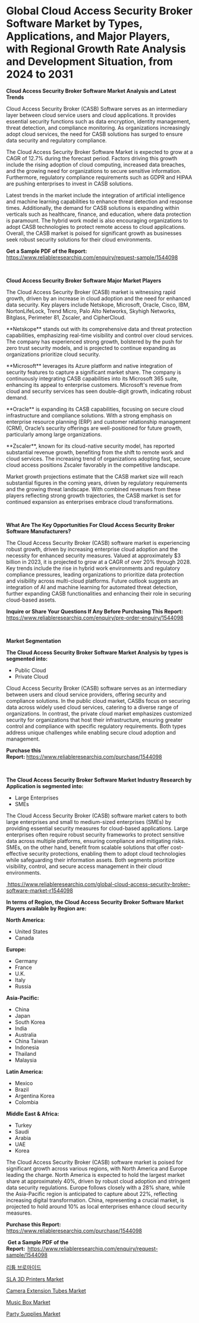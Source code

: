 <p><h1>Global Cloud Access Security Broker Software Market by Types, Applications, and Major Players, with Regional Growth Rate Analysis and Development Situation, from 2024 to 2031</h1></p><p><strong>Cloud Access Security Broker Software Market Analysis and Latest Trends</strong></p>
<p><p>Cloud Access Security Broker (CASB) Software serves as an intermediary layer between cloud service users and cloud applications. It provides essential security functions such as data encryption, identity management, threat detection, and compliance monitoring. As organizations increasingly adopt cloud services, the need for CASB solutions has surged to ensure data security and regulatory compliance.</p><p>The Cloud Access Security Broker Software Market is expected to grow at a CAGR of 12.7% during the forecast period. Factors driving this growth include the rising adoption of cloud computing, increased data breaches, and the growing need for organizations to secure sensitive information. Furthermore, regulatory compliance requirements such as GDPR and HIPAA are pushing enterprises to invest in CASB solutions.</p><p>Latest trends in the market include the integration of artificial intelligence and machine learning capabilities to enhance threat detection and response times. Additionally, the demand for CASB solutions is expanding within verticals such as healthcare, finance, and education, where data protection is paramount. The hybrid work model is also encouraging organizations to adopt CASB technologies to protect remote access to cloud applications. Overall, the CASB market is poised for significant growth as businesses seek robust security solutions for their cloud environments.</p></p>
<p><strong>Get a Sample PDF of the Report:&nbsp;</strong> <a href="https://www.reliableresearchiq.com/enquiry/request-sample/1544098?utm_campaign=99&utm_medium=2&utm_source=Github&utm_content=ia&utm_term=29092024&utm_id=cloud-access-security-broker-software">https://www.reliableresearchiq.com/enquiry/request-sample/1544098</a></p>
<p>&nbsp;</p>
<p><strong>Cloud Access Security Broker Software Major Market Players</strong></p>
<p><p>The Cloud Access Security Broker (CASB) market is witnessing rapid growth, driven by an increase in cloud adoption and the need for enhanced data security. Key players include Netskope, Microsoft, Oracle, Cisco, IBM, NortonLifeLock, Trend Micro, Palo Alto Networks, Skyhigh Networks, Bitglass, Perimeter 81, Zscaler, and CipherCloud.</p><p>**Netskope** stands out with its comprehensive data and threat protection capabilities, emphasizing real-time visibility and control over cloud services. The company has experienced strong growth, bolstered by the push for zero trust security models, and is projected to continue expanding as organizations prioritize cloud security.</p><p>**Microsoft** leverages its Azure platform and native integration of security features to capture a significant market share. The company is continuously integrating CASB capabilities into its Microsoft 365 suite, enhancing its appeal to enterprise customers. Microsoft's revenue from cloud and security services has seen double-digit growth, indicating robust demand.</p><p>**Oracle** is expanding its CASB capabilities, focusing on secure cloud infrastructure and compliance solutions. With a strong emphasis on enterprise resource planning (ERP) and customer relationship management (CRM), Oracle’s security offerings are well-positioned for future growth, particularly among large organizations.</p><p>**Zscaler**, known for its cloud-native security model, has reported substantial revenue growth, benefiting from the shift to remote work and cloud services. The increasing trend of organizations adopting fast, secure cloud access positions Zscaler favorably in the competitive landscape.</p><p>Market growth projections estimate that the CASB market size will reach substantial figures in the coming years, driven by regulatory requirements and the growing threat landscape. With combined revenues from these players reflecting strong growth trajectories, the CASB market is set for continued expansion as enterprises embrace cloud transformations.</p></p>
<p>&nbsp;</p>
<p><strong>What Are The Key Opportunities For Cloud Access Security Broker Software Manufacturers?</strong></p>
<p><p>The Cloud Access Security Broker (CASB) software market is experiencing robust growth, driven by increasing enterprise cloud adoption and the necessity for enhanced security measures. Valued at approximately $3 billion in 2023, it is projected to grow at a CAGR of over 20% through 2028. Key trends include the rise in hybrid work environments and regulatory compliance pressures, leading organizations to prioritize data protection and visibility across multi-cloud platforms. Future outlook suggests an integration of AI and machine learning for automated threat detection, further expanding CASB functionalities and enhancing their role in securing cloud-based assets.</p></p>
<p><strong>Inquire or Share Your Questions If Any Before Purchasing This Report:</strong> <a href="https://www.reliableresearchiq.com/enquiry/pre-order-enquiry/1544098?utm_campaign=99&utm_medium=2&utm_source=Github&utm_content=ia&utm_term=29092024&utm_id=cloud-access-security-broker-software">https://www.reliableresearchiq.com/enquiry/pre-order-enquiry/1544098</a></p>
<p>&nbsp;</p>
<p><strong>Market Segmentation</strong></p>
<p><strong>The Cloud Access Security Broker Software Market Analysis by types is segmented into:</strong></p>
<p><ul><li>Public Cloud</li><li>Private Cloud</li></ul></p>
<p><p>Cloud Access Security Broker (CASB) software serves as an intermediary between users and cloud service providers, offering security and compliance solutions. In the public cloud market, CASBs focus on securing data across widely used cloud services, catering to a diverse range of organizations. In contrast, the private cloud market emphasizes customized security for organizations that host their infrastructure, ensuring greater control and compliance with specific regulatory requirements. Both types address unique challenges while enabling secure cloud adoption and management.</p></p>
<p><strong>Purchase this Report:&nbsp;</strong><a href="https://www.reliableresearchiq.com/purchase/1544098?utm_campaign=99&utm_medium=2&utm_source=Github&utm_content=ia&utm_term=29092024&utm_id=cloud-access-security-broker-software">https://www.reliableresearchiq.com/purchase/1544098</a></p>
<p>&nbsp;</p>
<p><strong>The Cloud Access Security Broker Software Market Industry Research by Application is segmented into:</strong></p>
<p><ul><li>Large Enterprises</li><li>SMEs</li></ul></p>
<p><p>The Cloud Access Security Broker (CASB) software market caters to both large enterprises and small to medium-sized enterprises (SMEs) by providing essential security measures for cloud-based applications. Large enterprises often require robust security frameworks to protect sensitive data across multiple platforms, ensuring compliance and mitigating risks. SMEs, on the other hand, benefit from scalable solutions that offer cost-effective security protections, enabling them to adopt cloud technologies while safeguarding their information assets. Both segments prioritize visibility, control, and secure access management in their cloud environments.</p></p>
<p><a href="https://www.reliableresearchiq.com/global-cloud-access-security-broker-software-market-r1544098?utm_campaign=99&utm_medium=2&utm_source=Github&utm_content=ia&utm_term=29092024&utm_id=cloud-access-security-broker-software">&nbsp;https://www.reliableresearchiq.com/global-cloud-access-security-broker-software-market-r1544098</a></p>
<p><strong>In terms of Region, the Cloud Access Security Broker Software Market Players available by Region are:</strong></p>
<p>
    <p> <strong> North America: </strong>
        <ul>
            <li>United States</li>
            <li>Canada</li>
        </ul>
        </p> 
    <p> <strong> Europe: </strong>
        <ul>
            <li>Germany</li>
            <li>France</li>
            <li>U.K.</li>
            <li>Italy</li>
            <li>Russia</li>
        </ul>
        </p> 
    <p> <strong> Asia-Pacific: </strong>
        <ul>
            <li>China</li>
            <li>Japan</li>
            <li>South Korea</li>
            <li>India</li>
            <li>Australia</li>
            <li>China Taiwan</li>
            <li>Indonesia</li>
            <li>Thailand</li>
            <li>Malaysia</li>
        </ul>
        </p> 
    <p> <strong> Latin America: </strong>
        <ul>
            <li>Mexico</li>
            <li>Brazil</li>
            <li>Argentina Korea</li>
            <li>Colombia</li>
        </ul>
        </p> 
    <p> <strong> Middle East & Africa: </strong>
        <ul>
            <li>Turkey</li>
            <li>Saudi</li>
            <li>Arabia</li>
            <li>UAE</li>
            <li>Korea</li>
        </ul>
    </p>
    </p>
<p><p>The Cloud Access Security Broker (CASB) software market is poised for significant growth across various regions, with North America and Europe leading the charge. North America is expected to hold the largest market share at approximately 40%, driven by robust cloud adoption and stringent data security regulations. Europe follows closely with a 28% share, while the Asia-Pacific region is anticipated to capture about 22%, reflecting increasing digital transformation. China, representing a crucial market, is projected to hold around 10% as local enterprises enhance cloud security measures.</p></p>
<p><strong>Purchase this Report: </strong><a href="https://www.reliableresearchiq.com/purchase/1544098?utm_campaign=99&utm_medium=2&utm_source=Github&utm_content=ia&utm_term=29092024&utm_id=cloud-access-security-broker-software">https://www.reliableresearchiq.com/purchase/1544098</a></p>
<p>&nbsp;<strong>Get a Sample PDF of the Report:&nbsp;&nbsp;</strong><a href="https://www.reliableresearchiq.com/enquiry/request-sample/1544098?utm_campaign=99&utm_medium=2&utm_source=Github&utm_content=ia&utm_term=29092024&utm_id=cloud-access-security-broker-software">https://www.reliableresearchiq.com/enquiry/request-sample/1544098</a></p>
<p><strong></strong></p>
<p><p><a href="https://github.com/sougarounis/Market-Research-Report-List-6/blob/main/107846715926.md?utm_campaign=99&utm_medium=2&utm_source=Github&utm_content=ia&utm_term=29092024&utm_id=cloud-access-security-broker-software">리튬 브로마이드</a></p><p><a href="https://github.com/avice8be4ca/Market-Research-Report-List-1/blob/main/sla-3d-printers-market.md?utm_campaign=99&utm_medium=2&utm_source=Github&utm_content=ia&utm_term=29092024&utm_id=cloud-access-security-broker-software">SLA 3D Printers Market</a></p><p><a href="https://issuu.com/reportprime-2/docs/camera-extension-tubes-market-size-_f1e427e3372c58?utm_campaign=99&utm_medium=2&utm_source=Github&utm_content=ia&utm_term=29092024&utm_id=cloud-access-security-broker-software">Camera Extension Tubes Market</a></p><p><a href="https://www.linkedin.com/pulse/future-insights-music-box-market-trends-regional-analysis-year-fm6rc?utm_campaign=99&utm_medium=2&utm_source=Github&utm_content=ia&utm_term=29092024&utm_id=cloud-access-security-broker-software">Music Box Market</a></p><p><a href="https://www.linkedin.com/pulse/what-factors-influence-party-supplies-market-coming-years-product-nybrc?utm_campaign=99&utm_medium=2&utm_source=Github&utm_content=ia&utm_term=29092024&utm_id=cloud-access-security-broker-software">Party Supplies Market</a></p></p>